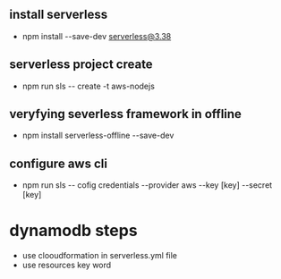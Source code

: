 ## install serverless
 - npm install --save-dev serverless@3.38

## serverless project create
 - npm run sls -- create -t aws-nodejs

## veryfying severless framework in offline
 - npm install serverless-offline --save-dev

## configure aws cli
 - npm run sls -- cofig credentials --provider aws --key [key] --secret [key]

# dynamodb steps
 - use clooudformation in serverless.yml file
 - use resources key word